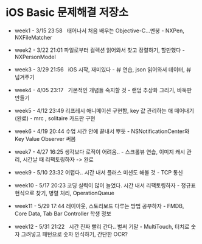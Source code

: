 iOS Basic 문제해결 저장소
=============

* week1 - 3/15 23:58    태어나서 처음 배우는 Objective-C...멘붕 - NXPen, NXFileMatcher

* week2 - 3/22 21:01    파일로부터 컬렉션 읽어와서 찾고 정렬하기, 할만했다 - NXPersonModel

* week3 - 3/29 21:56    iOS 시작, 재미있다 - 뷰 연습, json 읽어와서 데이터, 뷰 넘겨주기

* week4 - 4/05 23:17    기본적인 개념들 숙지할 것 - 랜덤 추상화 그리기, 바둑판 만들기

* week5 - 4/12 23:49    리프레시 애니메이션 구현함, key 값 관리하는 애 떼어내기(완료) - mrc , solitaire 카드판 구현

* week6 - 4/19 20:44    수업 시간 안에 끝내서 뿌듯 - NSNotificationCenter와 Key Value Observer 써봄

* week7 - 4/27 16:25    생각보다 로직이 어려움.. - 스크롤뷰 연습, 이미지 캐시 관리, 시간날 때 리팩토링하자 -> 완료

* week9 - 5/10 23:32    어렵다.. 시간 내서 플러스 미션도 해볼 것 - TCP 통신

* week10 - 5/17 20:23   코딩 실력이 많이 늘었다. 시간 내서 리팩토링하자 - 정규표현식으로 찾기, 병렬 처리, OperationQueue

* week11 - 5/29 17:44   레이아웃, 스토리보드 다루는 방법 공부하자 - FMDB, Core Data, Tab Bar Controller 학생 정보

* week12 - 5/31 21:22   시간 진짜 빨리 간다.. 벌써 기말 - MultiTouch, 터치로 숫자 그려넣고 패턴으로 숫자 인식하기, 간단한 OCR?

